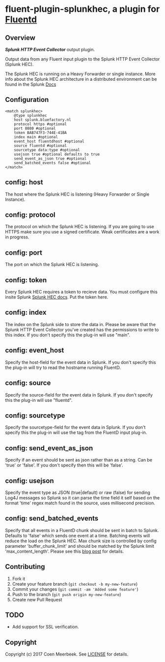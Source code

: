 # fluent-plugin-splunkhec, a plugin for [Fluentd](http://fluentd.org)

## Overview

***Splunk HTTP Event Collector*** output plugin.

Output data from any Fluent input plugin to the Splunk HTTP Event Collector (Splunk HEC).

The Splunk HEC is running on a Heavy Forwarder or single instance. More info about the Splunk HEC architecture in a distributed environment can be found in the Splunk [Docs](http://dev.splunk.com/view/event-collector/SP-CAAAE73)

## Configuration

```config
<match splunkhec>
    @type splunkhec
    host splunk.bluefactory.nl
    protocol https #optional
    port 8080 #optional
    token BAB747F3-744E-41BA
    index main #optional
    event_host fluentdhost #optional
    source fluentd #optional
    sourcetype data:type #optional
    usejson true #optional defaults to true
    send_event_as_json true #optional
    send_batched_events false #optional
</match>
```

## config: host

The host where the Splunk HEC is listening (Heavy Forwarder or Single Instance).

## config: protocol

The protocol on which the Splunk HEC is listening. If you are going to use HTTPS make sure you use a signed certificate. Weak certificates are a work in progress.

## config: port

The port on which the Splunk HEC is listening.

## config: token

Every Splunk HEC requires a token to recieve data. You must configure this insite Splunk [Splunk HEC docs](http://docs.splunk.com/Documentation/Splunk/latest/Data/UsetheHTTPEventCollector).
Put the token here.

## config: index

The index on the Splunk side to store the data in. Please be aware that the Splunk HTTP Event Collector you've created has the permissions to write to this index. If you don't specify this the plug-in will use "main".

## config: event_host

Specify the host-field for the event data in Splunk. If you don't specify this the plug-in will try to read the hostname running FluentD.

## config: source

Specify the source-field for the event data in Splunk. If you don't specify this the plug-in will use "fluentd".

## config: sourcetype

Specify the sourcetype-field for the event data in Splunk. If you don't specify this the plug-in will use the tag from the FluentD input plug-in.

## config: send_event_as_json

Specify if an event should be sent as json rather than as a string. Can be 'true' or 'false'. If you don't specify then this will be 'false'.

## config: usejson

Specify the event type as JSON (true|default) or raw (false) for sending Log4J messages so Splunk so it can parse the time field it self based on the format 'time' regex match found in the source, uses millisecond precision.

## config: send_batched_events

Specify that all events in a FluentD chunk should be sent in batch to Splunk. Defaults to 'false' which sends one event at a time. Batching events will reduce the load on the Splunk HEC. Max chunk size is controlled by config parameter 'buffer_chunk_limit' and should be matched by the Splunk limit 'max_content_length'. Please see this [blog post](https://www.splunk.com/blog/2016/08/12/handling-http-event-collector-hec-content-length-too-large-errors-without-pulling-your-hair-out.html) for details.

## Contributing

1. Fork it
2. Create your feature branch (`git checkout -b my-new-feature`)
3. Commit your changes (`git commit -am 'Added some feature'`)
4. Push to the branch (`git push origin my-new-feature`)
5. Create new Pull Request

## TODO

* Add support for SSL verification.
 
## Copyright

Copyright (c) 2017 Coen Meerbeek. See [LICENSE](LICENSE) for details.
